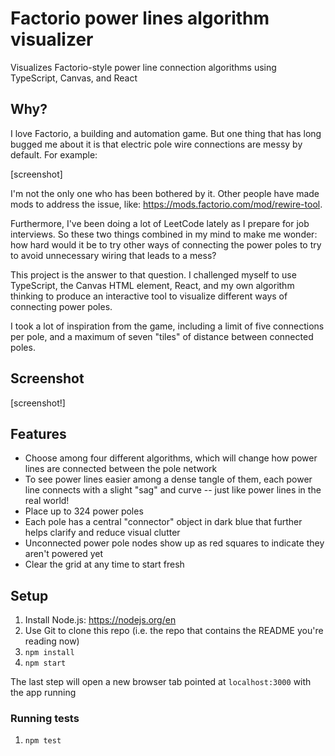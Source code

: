 # Factorio power lines algorithm visualizer

Visualizes Factorio-style power line connection algorithms using TypeScript, Canvas, and React

## Why?

I love Factorio, a building and automation game. But one thing that has long bugged me about it
is that electric pole wire connections are messy by default. For example:

[screenshot]

I'm not the only one who has been bothered by it. Other people have made mods to address the issue,
like: https://mods.factorio.com/mod/rewire-tool.

Furthermore, I've been doing a lot of LeetCode lately as I prepare for job interviews. So these
two things combined in my mind to make me wonder: how hard would it be to try other ways of connecting
the power poles to try to avoid unnecessary wiring that leads to a mess?

This project is the answer to that question. I challenged myself to use TypeScript, the Canvas HTML
element, React, and my own algorithm thinking to produce an interactive tool to visualize different
ways of connecting power poles.

I took a lot of inspiration from the game, including a limit of five connections per pole,
and a maximum of seven "tiles" of distance between connected poles.

## Screenshot

[screenshot!]

## Features

* Choose among four different algorithms, which will change how power lines are connected between the pole network
* To see power lines easier among a dense tangle of them, each power line connects with a slight "sag" and curve -- just like power lines in the real world!
* Place up to 324 power poles
* Each pole has a central "connector" object in dark blue that further helps clarify and reduce visual clutter
* Unconnected power pole nodes show up as red squares to indicate they aren't powered yet
* Clear the grid at any time to start fresh

## Setup

1. Install Node.js: https://nodejs.org/en
1. Use Git to clone this repo (i.e. the repo that contains the README you're reading now)
1. `npm install`
1. `npm start`

The last step will open a new browser tab pointed at `localhost:3000` with the app running

### Running tests

1. `npm test`